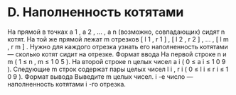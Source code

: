 # D. Наполненность котятами

На прямой в точках 
a
1
,
a
2
,
…
,
a
n
 (возможно, совпадающих) сидят 
n
 котят. На той же прямой лежат 
m
 отрезков 
[
l
1
,
r
1
]
,
[
l
2
,
r
2
]
,
…
,
[
l
m
,
r
m
]
. Нужно для каждого отрезка узнать его наполненность котятами — сколько котят сидит на отрезке.
Формат ввода
На первой строке 
n
 и 
m
 (
1
≤
n
,
m
≤
1
0
5
). На второй строке 
n
 целых чисел 
a
i
 (
0
≤
a
i
≤
1
0
9
). Следующие 
m
 строк содержат пары целых чисел 
l
i
,
r
i
 (
0
≤
l
i
≤
r
i
≤
1
0
9
).
Формат вывода
Выведите 
m
 целых чисел. 
i
-е число — наполненность котятами 
i
-го отрезка.
